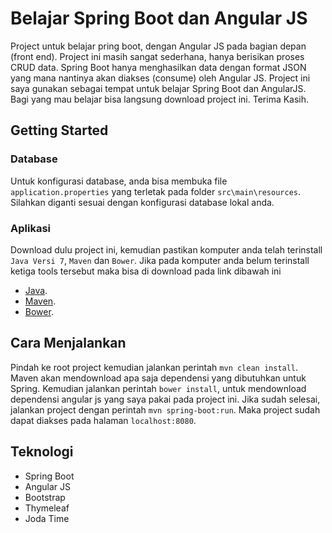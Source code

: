 # Belajar Spring Boot dan Angular JS
Project untuk belajar pring boot, dengan Angular JS pada bagian depan (front end). Project ini masih sangat sederhana, hanya berisikan proses CRUD data. Spring Boot hanya menghasilkan data dengan format JSON yang mana nantinya akan diakses (consume) oleh Angular JS. Project ini saya gunakan sebagai tempat untuk belajar Spring Boot dan AngularJS. Bagi yang mau belajar bisa langsung download project ini. Terima Kasih.

## Getting Started
### Database
Untuk konfigurasi database, anda bisa membuka file `application.properties` yang terletak pada folder `src\main\resources`. Silahkan diganti sesuai dengan konfigurasi database lokal anda.
### Aplikasi
Download dulu project ini, kemudian pastikan komputer anda telah terinstall `Java Versi 7`, `Maven` dan `Bower`. Jika pada komputer anda belum terinstall ketiga tools tersebut maka bisa di download pada link dibawah ini
- [Java](http://www.oracle.com/technetwork/java/javase/downloads/jdk7-downloads-1880260.html).
- [Maven](https://maven.apache.org/).
- [Bower](http://bower.io/).

## Cara Menjalankan
Pindah ke root project kemudian jalankan perintah `mvn clean install`. Maven akan mendownload apa saja dependensi yang dibutuhkan untuk Spring. Kemudian jalankan perintah `bower install`, untuk mendownload dependensi angular js yang saya pakai pada project ini. Jika sudah selesai, jalankan project dengan perintah `mvn spring-boot:run`. Maka project sudah dapat diakses pada halaman `localhost:8080`.

## Teknologi
- Spring Boot
- Angular JS
- Bootstrap
- Thymeleaf
- Joda Time
